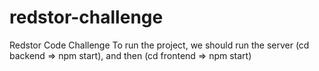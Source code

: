 # redstor-challenge
Redstor Code Challenge
To run the project, we should run the server (cd backend => npm start), and then (cd frontend => npm start)

